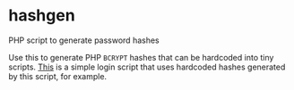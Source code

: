 # hashgen
PHP script to generate password hashes

Use this to generate PHP `BCRYPT` hashes that can be hardcoded into tiny scripts. [This](https://github.com/aaviator42/simple-login) is a simple login script that uses hardcoded hashes generated by this script, for example.

